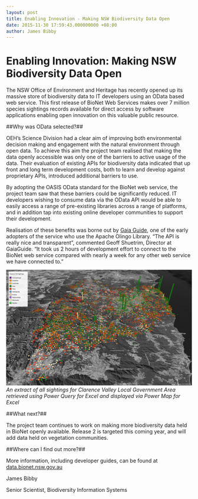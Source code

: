 ```yaml
---
layout: post
title: Enabling Innovation - Making NSW Biodiversity Data Open
date: 2015-11-30 17:59:43.000000000 +08:00
author: James Bibby
---
```

# Enabling Innovation: Making NSW Biodiversity Data Open #

The NSW Office of Environment and Heritage has recently opened up its massive store of biodiversity data to IT developers using an OData based web service.  This first release of BioNet Web Services makes over 7 million species sightings records available for direct access by software applications enabling open innovation on this valuable public resource.

##Why was OData selected?##

OEH’s Science Division had a clear aim of improving both environmental decision making and engagement with the natural environment through open data.  To achieve this aim the project team realised that making the data openly accessible was only one of the barriers to active usage of the data.  Their evaluation of existing APIs for biodiversity data indicated that up front and long term development costs, both to learn and develop against proprietary APIs, introduced additional barriers to use.

By adopting the OASIS OData standard for the BioNet web service, the project team saw that these barriers could be significantly reduced.   IT developers wishing to consume data via the OData API would be able to easily access a range of pre-existing libraries across a range of platforms, and in addition tap into existing online developer communities to support their development.

Realisation of these benefits was borne out by [Gaia Guide](www.gaiaguide.info), one of the early adopters of the service who use the Apache Olingo Library.  “The API is really nice and transparent”, commented Geoff Shuetrim, Director at GaiaGuide.  “It took us 2 hours of development effort to connect to the BioNet web service compared with nearly a week for any other web service we have connected to.”

![Excel Biodiversity Powermap](/assets/biodiversitypowermap.png)
*An extract of all sightings for Clarence Valley Local Government Area retrieved using Power Query for Excel and displayed via Power Map for Excel*

##What next?##

The project team continues to work on making more biodiversity data held in BioNet openly available.  Release 2 is targeted this coming year, and will add data held on vegetation communities.

##Where can I find out more?##

More information, including developer guides, can be found at [data.bionet.nsw.gov.au](data.bionet.nsw.gov.au)

James Bibby

Senior Scientist, Biodiversity Information Systems
